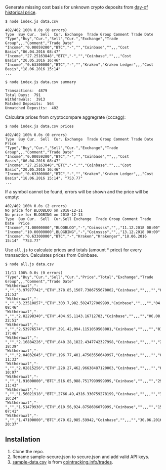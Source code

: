 Generate missing cost basis for unknown crypto deposits from [day-of historical price](https://min-api.cryptocompare.com/documentation?key=Historical&cat=dataPriceHistorical).

    $ node index.js data.csv

    402/402 100% 0.0s (0 errors)
    Type  Buy Cur.  Sell  Cur. Exchange  Trade Group Comment Trade Date
    "Type","Buy","Cur.","Sell","Cur.","Exchange","Trade Group",,,"Comment","Trade Date"
    "Income","0.00059200","BTC","-","","Coinbase","",,,"Cost Basis","06.04.2016 08:47"
    "Income","27.25163848","BTC","-","","Coinbase","",,,"Cost Basis","20.05.2016 16:46"
    "Income","0.63300000","BTC","-","","Kraken","Kraken Ledger",,,"Cost Basis","18.06.2016 15:14"
    ...

    $ node index.js data.csv summary

    Transactions:  4879
    Total Days:  791
    Withdrawals:  3913
    Matched Deposits:  564
    Unmatched Deposits:  402

Calculate prices from cryptocompare aggregrate (cccagg):

    $ node index.js data.csv prices

    402/402 100% 0.0s (0 errors)
    Type  Buy Cur.  Sell  Cur. Exchange  Trade Group Comment Trade Date  Price
    "Type","Buy","Cur.","Sell","Cur.","Exchange","Trade Group",,,"Comment","Trade Date"
    "Income","0.00059200","BTC","-","","Coinbase","",,,"Cost Basis","06.04.2016 08:47"
    "Income","27.25163848","BTC","-","","Coinbase","",,,"Cost Basis","20.05.2016 16:46"
    "Income","0.63300000","BTC","-","","Kraken","Kraken Ledger",,,"Cost Basis","18.06.2016 15:14". "753.77"
    ...

If a symbol cannot be found, errors will be shown and the price will be empty:

    402/402 100% 0.0s (2 errors)
    No price for BLOOBLOO on 2018-12-11
    No price for BLOGBING on 2018-12-13
    Type  Buy Cur.  Sell  Cur.Sell Exchange  Trade Group Comment Trade Date  Price
    "Income","1.00000000","BLOOBLOO","-","Coinssss","",,"11.12.2018 00:00"
    "Income","10.00000000",BLOGBING","-","Coinssss","",,"13.12.2018 00:00"
    "Income","0.63300000","BTC","-","Kraken","Krakenger","18.06.2016 15:14"  "753.77"

Use `all.js` to calculate prices and totals (amount * price) for every transaction. Calculates prices from Coinbase.

    $ node all.js data.csv

    11/11 100% 0.0s (0 errors)
    "Type","Buy","Cur.","Sell","Cur.","Price","Total","Exchange","Trade Group",,,"Comment","Trade Date"
    "Withdrawal","-","","3.97977742","ETH",378.85,1507.7386755670002,"Coinbase","",,,"","01.04.2018 21:53"
    "Withdrawal","-","","3.23510857","ETH",303.7,982.5024727089999,"Coinbase","",,,"","04.09.2017 08:46"
    "Withdrawal","-","","2.82298340","ETH",404.95,1143.16712783,"Coinbase","",,,"","06.08.2018 22:51"
    "Withdrawal","-","","2.53976574","ETH",391.42,994.1151059508001,"Coinbase","",,,"","01.09.2017 17:46"
    "Withdrawal","-","","2.16884226","ETH",840.28,1822.4347742327998,"Coinbase","",,,"","25.02.2018 18:39"
    "Withdrawal","-","","2.04032645","ETH",196.77,401.47503556649997,"Coinbase","",,,"","08.09.2018 11:33"
    "Withdrawal","-","","2.02815256","ETH",228.27,462.96638487120003,"Coinbase","",,,"","05.09.2018 10:07"
    "Withdrawal","-","","1.91600000","BTC",516.05,988.7517999999999,"Coinbase","",,,"","29.05.2016 11:43"
    "Withdrawal","-","","1.56021918","BTC",2766.49,4316.330759278199,"Coinbase","",,,"","30.07.2017 10:24"
    "Withdrawal","-","","1.51479930","ETH",610.56,924.8758606079999,"Coinbase","",,,"","15.03.2018 07:41"
    "Withdrawal","-","","1.47100000","BTC",670.02,985.59942,"Coinbase","",,,"","30.06.2016 20:37"

## Installation

1. Clone the repo.
2. Rename sample-secure.json to secure.json and add valid API keys.
3. [sample-data.csv](https://github.com/raineorshine/cost-basis-filler/blob/master/sample-data.csv) is from [cointracking.info/trades](https://cointracking.info/trades.php).
